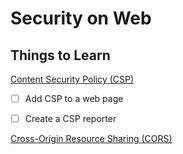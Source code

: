 # Security on Web

## Things to Learn

[Content Security Policy (CSP)](https://developer.mozilla.org/en-US/docs/Web/HTTP/CSP)
- [ ] Add CSP to a web page
- [ ] Create a CSP reporter


[Cross-Origin Resource Sharing (CORS)](https://developer.mozilla.org/en-US/docs/Web/HTTP/CORS)
